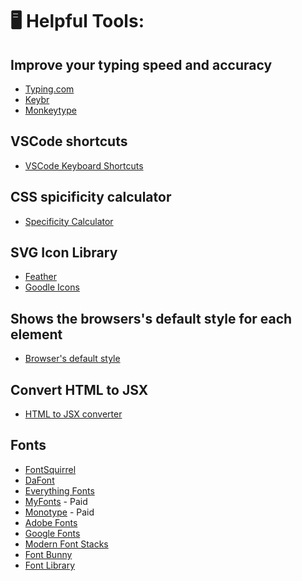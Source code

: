 # 🖥️ Helpful Tools:

## Improve your typing speed and accuracy
- [Typing.com](https://www.typing.com/)
- [Keybr](http://keybr.com/)
- [Monkeytype](https://monkeytype.com/)

## VSCode shortcuts
- [VSCode Keyboard Shortcuts](https://code.visualstudio.com/shortcuts/keyboard-shortcuts-macos.pdf)
 
## CSS spicificity calculator
- [Specificity Calculator](https://specificity.keegan.st/)

## SVG Icon Library
- [Feather](https://feathericons.com/)
- [Goodle Icons](https://fonts.google.com/icons)

## Shows the browsers's default style for each element
- [Browser's default style](https://browserdefaultstyles.com/#a)

## Convert HTML to JSX
- [HTML to JSX converter](https://transform.tools/html-to-jsx)

## Fonts
- [FontSquirrel](https://www.fontsquirrel.com/fonts/list/popular)
- [DaFont](https://www.dafont.com/)
- [Everything Fonts](https://everythingfonts.com/)
- [MyFonts](https://www.myfonts.com/) - Paid
- [Monotype](https://www.monotype.com/) - Paid
- [Adobe Fonts](https://fonts.adobe.com/fonts?browse_mode=default&cc=true&languages=ar&max_styles=26&min_styles=1&page=2)
- [Google Fonts](https://fonts.google.com/) 
- [Modern Font Stacks](https://modernfontstacks.com/#font-stacks)
- [Font Bunny](https://fonts.bunny.net/)
- [Font Library](https://fontlibrary.org/)

